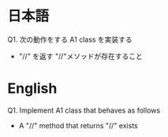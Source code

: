 # 日本語

Q1.
次の動作をする A1 class を実装する
- "//" を返す "//"メソッドが存在すること

# English

Q1.
Implement A1 class that behaves as follows
- A "//" method that returns "//" exists
